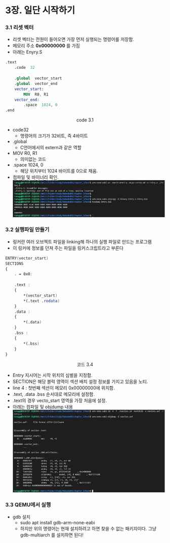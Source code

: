 # 3장. 일단 시작하기

### 3.1 리셋 벡터
- 리셋 벡터는 전원이 들어오면 가장 먼저 실행되는 명령어를 저장함.
- 메모리 주소 **0x00000000** 를 가짐
- 아래는 Enyry.S
~~~nasm
.text
	.code  32 

	.global  vector_start
	.global  vector_end
	vector_start:
		MOV  R0, R1
	vector_end:
		.space  1024, 0
.end
~~~ 
<center>code 3.1</center>

- code32 
	- 명령어의 크기가 32비트, 즉 4바이트
- .global
	- C언어에서의 extern과 같은 역할
- MOV R0, R1
	- 의미없는 코드
- .space 1024, 0
	- 해당 위치부터 1024 바이트를 0으로 채움.
- 컴파일 및 바이너리 확인.
![실행](./img/entry_dump.jpg)

### 3.2 실행파일 만들기
 - 링커란 여러 오브젝트 파일을 linking해 하나의 실행 파일로 만드는 프로그램
 - 이 링커에 정보를 던져 주는 파일을 링커스크립트라고 부른다

~~~nasm
ENTRY(vector_start)
SECTIONS
{
    . = 0x0;

    .text :
    {
        *(vector_start)
        *(.text .rodata)
    }
    .data :
    {
        *(.data)
    }
    .bss :
    {
        *(.bss)
    }
}
~~~
<center>코드 3.4</center>

- Entry 지시어는 시작 위치의 심벌을 지정함.
- SECTION은 해당 블럭 영역이 섹션 배치 설정 정보를 가지고 있음을 노티.
- line 4 : 첫번째 섹션이 메모리 0x00000000에 위치함.
- .text, .data .bss 순서대로 메모리에 설정함.
- .text의 경우 vecto_start 영역을 가장 처음에 설정.
- 아래는 컴파일 및 objdump 내용
![dump](./img/linker_exejpg.jpg)

### 3.3 QEMU에서 실행
 - gdb 설치
	 - sudo apt install gdb-arm-none-eabi
	 - 하지만 위의 명령어는 현재 설치하려고 하면 찾을 수 없는 패키지이다. 그냥 gdb-multiarch 를 설치하면 된다!
 

<!--stackedit_data:
eyJoaXN0b3J5IjpbLTExOTI5OTQ4MTEsNTQyOTEyODA2LDk5Mz
IzOTk5NCwtNDUzMDY0NzQ4LDIwODgyMDcxMzVdfQ==
-->